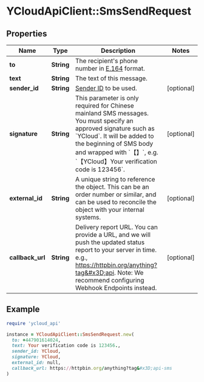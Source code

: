 # YCloudApiClient::SmsSendRequest

## Properties

| Name | Type | Description | Notes |
| ---- | ---- | ----------- | ----- |
| **to** | **String** | The recipient&#39;s phone number in [E.164](https://en.wikipedia.org/wiki/E.164) format. |  |
| **text** | **String** | The text of this message. |  |
| **sender_id** | **String** | [Sender ID](https://help.ycloud.com/en/articles/3080386) to be used. | [optional] |
| **signature** | **String** | This parameter is only required for Chinese mainland SMS messages. You must specify an approved signature such as &#x60;YCloud&#x60;. It will be added to the beginning of SMS body and wrapped with &#x60;【】&#x60;, e.g. &#x60;【YCloud】Your verification code is 123456&#x60;. | [optional] |
| **external_id** | **String** | A unique string to reference the object. This can be an order number or similar, and can be used to reconcile the object with your internal systems. | [optional] |
| **callback_url** | **String** | Delivery report URL. You can provide a URL, and we will push the updated status report to your server in time. e.g., https://httpbin.org/anything?tag&#x3D;api. Note: We recommend configuring Webhook Endpoints instead. | [optional] |

## Example

```ruby
require 'ycloud_api'

instance = YCloudApiClient::SmsSendRequest.new(
  to: +447901614024,
  text: Your verification code is 123456.,
  sender_id: YCloud,
  signature: YCloud,
  external_id: null,
  callback_url: https://httpbin.org/anything?tag&#x3D;api-sms
)
```

